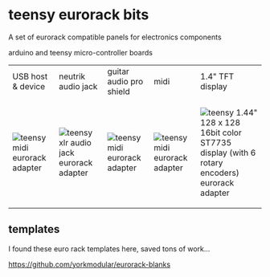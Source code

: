 # teensy eurorack bits
A set of eurorack compatible panels for electronics components

arduino and teensy micro-controller boards

<table>
<tr>
<td>
USB host & device 
</td>
      
<td>
neutrik audio jack  
</td>
      
<td>
guitar audio pro shield 
</td>
      
<td>
midi
</td>
      
<td>
1.4" TFT display
</td>
</tr>

<tr><td>
      
![teensy midi eurorack adapter](https://raw.githubusercontent.com/newdigate/teensy-eurorack/master/usb/12hp-usb-host-A-and-type-B.svg?sanitize=true "teensy midi eurorack adapter") 

</td><td>
  
![teensy xlr audio jack eurorack adapter](https://raw.githubusercontent.com/newdigate/teensy-eurorack/master/audio/NCJ9FI-S/8hp-3x-NCJ9FI-S.svg?sanitize=true "teensy xlr audio jack eurorack adapter") 

</td><td>
  
![teensy midi eurorack adapter](https://raw.githubusercontent.com/newdigate/teensy-eurorack/master/guitar-audio-pro/16hp-tgapro-octous.svg?sanitize=true "teensy midi eurorack adapter")

</td><td>
  
![teensy midi eurorack adapter](https://raw.githubusercontent.com/newdigate/teensy-eurorack/master/midi/8hp-midi.svg?sanitize=true "teensy midi eurorack adapter") 
     
</td><td>
  
![teensy 1.44" 128 x 128 16bit color ST7735 display (with 6 rotary encoders) eurorack adapter](https://raw.githubusercontent.com/newdigate/teensy-eurorack/master/tft/st7735/1.44-inch/16hp-1.44%22-lcd-6-encoders.svg?sanitize=true "teensy xlr audio jack eurorack adapter") 

     
</td></tr></table>


## templates
I found these euro rack templates here, saved tons of work...

https://github.com/yorkmodular/eurorack-blanks
